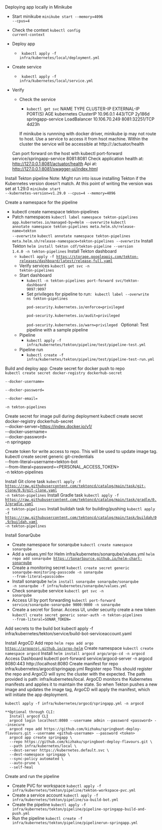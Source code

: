 Deploying app locally in Minikube
- Start minikube
    <code>minikube start --memory=4096 --cpus=4</code>
- Check the context
    <code>kubectl config current-context</code>
- Deploy app
  - <code> kubectl apply -f infra/kubernetes/local/deployment.yml</code>
- Create service
  - <code> kubectl apply -f infra/kubernetes/local/service.yml</code>
- Verify
  - Check the service
    - <code>kubectl get svc</code>
      NAME                TYPE           CLUSTER-IP      EXTERNAL-IP   PORT(S)          AGE
      kubernetes          ClusterIP      10.96.0.1       <none>        443/TCP          2y186d
      springapp-service   LoadBalancer   10.106.70.249   <pending>    8081:32251/TCP   4d23h
  
    If minikube is runnning with docker driver, minikube ip may not route to host. Use a service to access it from hsot machine.
    Within the cluster the service will be accessible at http://<service-name>:<port>/actuator/health
  
   Can port forward on the host with kubectl port-forward service/springapp-service 8081:8081
   Check application health at: http://127.0.0.1:8081/actuator/health
   Api at: http://127.0.0.1:8081/swagger-ui/index.html

Install Tekton pipeline
Note: 
    Might run into issue installing Tekton if the Kubernetes version doesn't match.
    At this point of writing the version was set at 1.29.0
    <code>minikube start --kubernetes-version=v1.29.0 --cpus=4 --memory=4096</code>

Create a namespace for the pipeline
  - kubectl create namespace tekton-pipelines
  - Patch namespaces
      <code>kubectl label namespace tekton-pipelines app.kubernetes.io/managed-by=Helm --overwrite</code>
      <code>kubectl annotate namespace tekton-pipelines meta.helm.sh/release-name=tekton --overwrite</code>
      <code>kubectl annotate namespace tekton-pipelines meta.helm.sh/release-namespace=tekton-pipelines --overwrite</code>
Install Tekton
  <code>helm install tekton cdf/tekton-pipeline --version 1.4.0 -n tekton-pipelines</code>
  Install Tekton dashboard
    - <code>kubectl apply -f https://storage.googleapis.com/tekton-releases/dashboard/latest/release-full.yaml</code>
    - Verify services
      <code>kubectl get svc -n tekton-pipelines</code>
    - Start dashboard
      - <code>kubectl -n tekton-pipelines port-forward svc/tekton-dashboard 9097:9097</code>
      - Set privileges for pipeline to run:
        <code>
        kubectl label --overwrite ns tekton-pipelines \
        pod-security.kubernetes.io/enforce=privileged \
        pod-security.kubernetes.io/audit=privileged \
        pod-security.kubernetes.io/warn=privileged
        </code>
  Optional: Test pipeline with a sample pipeline
    - Pipeline
      - <code>kubectl apply -f infra/kubernetes/tekton/pipeline/test/pipeline-test.yml</code>
    - Pipeline run
      - <code>kubectl create -f infra/kubernetes/tekton/pipeline/test/pipeline-test-run.yml</code>

Build and deploy app:
  Create secret for docker push to repo
    <code>
      kubectl create secret docker-registry dockerhub-secret \
    --docker-username=<your-dockerhub-username> \
    --docker-password=<your-dockerhub-pat> \
    --docker-email=<your-email> \
    -n tekton-pipelines
      </code>

  Create secret for image pull during deployment
    kubectl create secret docker-registry dockerhub-secret \
    --docker-server=https://index.docker.io/v1/ \
    --docker-username=<username> \
    --docker-password=<access-token> \
    -n springapp

Create token for write access to repo. This will be used to update image tag.
      kubectl create secret generic git-credentials \
    --from-literal=username=tekton-bot \
    --from-literal=password=<PERSONAL_ACCESS_TOKEN> \
    -n tekton-pipelines

Install Git clone task
  <code>kubectl apply -f https://raw.githubusercontent.com/tektoncd/catalog/main/task/git-clone/0.9/git-clone.yaml -n tekton-pipelines</code>
Install Gradle task
  <code>kubectl apply -f https://raw.githubusercontent.com/tektoncd/catalog/main/task/gradle/0.3/gradle.yaml -n tekton-pipelines</code>
Install buildah task for building/pushing
  <code>kubectl apply -f https://raw.githubusercontent.com/tektoncd/catalog/main/task/buildah/0.9/buildah.yaml -n tekton-pipelines</code>

Install SonarQube
  - Create namespace for sonarqube
  <code>kubectl create namespace sonarqube</code>
  - Add a values.yml for Helm infra/kubernetes/sonarqube/values.yml
    <code>helm repo add sonarqube https://SonarSource.github.io/helm-chart-sonarqube</code>
  - Create a monitoring secret
    <code>kubectl create secret generic sonarqube-monitoring-passcode -n sonarqube --from-literal=passcode=<passcode></code>
  - Install sonarqube
    <code>helm install sonarqube sonarqube/sonarqube -n sonarqube -f infra/kubernetes/sonarqube/values.yml</code>
  - Check sonarqube service
    <code>kubectl get svc -n sonarqube</code>
  - Access UI by port forwarding
    <code>kubectl port-forward service/sonarqube-sonarqube 9000:9000 -n sonarqube</code>
  - Create a secret for Sonar. Access UI, under security create a new token
    <code>kubectl create secret generic sonar-auth -n tekton-pipelines --from-literal=SONAR_TOKEN=<token></code>

Add secrets to the build bot
  kubectl apply -f infra/kubernetes/tekton/service/build-bot-serviceaccount.yaml

Install ArgoCD
  Add repo
    <code>helm repo add argo https://argoproj.github.io/argo-helm</code>
  Create namespace
    <code>kubectl create namespace argocd</code>
  Install
    <code>helm install argocd argo/argo-cd -n argocd</code>
  Access Dashboard
    kubectl port-forward service/argocd-server -n argocd 8080:443
    http://localhost:8080
  Create manifest for repo
    infra/kubernetes/argocd/springapp.yml
  Register repo
    This should register the repo and ArgoCD will sync the cluster with the expected. The path provided is path: infra/kubernetes/local.
    ArgoCD monitors the Kubernetes manifests and applies it to maintain the state. So when Tekton pushes a new image and updates the image tag, ArgoCD will apply the manifest, which will initiate the app deployment.

    kubectl apply -f infra/kubernetes/argocd/springapp.yml -n argocd

    **Optional through CLI:
      Install argocd CLI
      argocd login localhost:8080 --username admin --password <password> --insecure
      argocd repo add https://github.com/kizhaku/springboot-deploy-flavours.git --username <github-username> --password <token>
      argocd app create springapp \
      --repo https://github.com/kizhaku/springboot-deploy-flavours.git \
      --path infra/kubernetes/local \
      --dest-server https://kubernetes.default.svc \
      --dest-namespace springapp \
      --sync-policy automated \
      --auto-prune \
      --self-heal

Create and run the pipeline
  - Create PVC for workspace
        <code>kubectl apply -f infra/kubernetes/tekton/pipeline/tekton-workspace-pvc.yml</code>
  - Create a service account
    <code>kubectl apply -f infra/kubernetes/tekton/pipeline/sa-build-bot.yml</code>
  - Create the pipeline
    <code>kubectl apply -f infra/kubernetes/tekton/pipeline/pipeline-springapp-build-and-push.yml</code>
  - Run the pipeline
    <code>kubectl create -f infra/kubernetes/tekton/pipeline/pipelinerun-springapp.yml</code>

